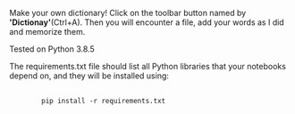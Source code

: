 <p>Make your own dictionary! Click on the toolbar button named by <strong>'Dictionay'</strong>(Ctrl+A). Then you will encounter a file, add your words as I did and memorize them.

<p>Tested on Python 3.8.5</p>

<p>The requirements.txt file should list all Python libraries that your notebooks depend on, and they will be installed using:</p>
<pre>
    <code>
        pip install -r requirements.txt
    </code>
</pre>

